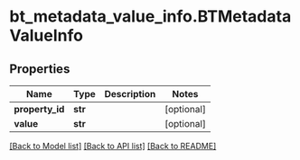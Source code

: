 # bt_metadata_value_info.BTMetadataValueInfo

## Properties
Name | Type | Description | Notes
------------ | ------------- | ------------- | -------------
**property_id** | **str** |  | [optional] 
**value** | **str** |  | [optional] 

[[Back to Model list]](../README.md#documentation-for-models) [[Back to API list]](../README.md#documentation-for-api-endpoints) [[Back to README]](../README.md)


